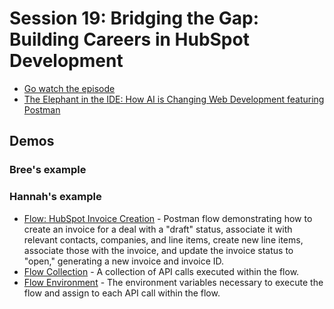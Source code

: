 # Session 19: Bridging the Gap: Building Careers in HubSpot Development
- [Go watch the episode](https://youtube.com/live/oyACZ5tv8c8?feature=share)
- [The Elephant in the IDE: How AI is Changing Web Development featuring Postman](https://events.hubspot.com/events/details/hubspot-developer-presents-the-elephant-in-the-ide-how-ai-is-changing-web-development-featuring-postman/)

## Demos
### Bree's example

### Hannah's example
- [Flow: HubSpot Invoice Creation](https://www.postman.com/hubspot/workspace/hubspot-developer-use-cases/flow/67db1b0ebc201100328f1775) - Postman flow demonstrating how to create an invoice for a deal with a "draft" status, associate it with relevant contacts, companies, and line items, create new line items, associate those with the invoice, and update the invoice status to "open," generating a new invoice and invoice ID.
- [Flow Collection](https://www.postman.com/hubspot/workspace/hubspot-developer-use-cases/collection/26126890-c820f79f-1f96-4832-92b7-c6d4e9bd6e89?action=share&source=copy-link&creator=26126890) - A collection of API calls executed within the flow.
- [Flow Environment](https://www.postman.com/hubspot/workspace/hubspot-developer-use-cases/environment/26126890-b5336a94-8cbe-413c-a0d1-75990b6d905c?action=share&source=copy-link&creator=26126890) - The environment variables necessary to execute the flow and assign to each API call within the flow.
